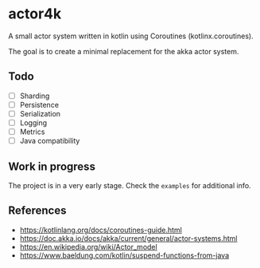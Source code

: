 # actor4k

A small actor system written in kotlin using Coroutines (kotlinx.coroutines).

The goal is to create a minimal replacement for the akka actor system.

## Todo
- [ ] Sharding
- [ ] Persistence
- [ ] Serialization
- [ ] Logging
- [ ] Metrics
- [ ] Java compatibility

## Work in progress
The project is in a very early stage.
Check the `examples` for additional info.

## References
- https://kotlinlang.org/docs/coroutines-guide.html
- https://doc.akka.io/docs/akka/current/general/actor-systems.html
- https://en.wikipedia.org/wiki/Actor_model
- https://www.baeldung.com/kotlin/suspend-functions-from-java